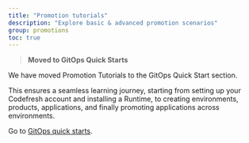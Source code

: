 ```yaml
---
title: "Promotion tutorials"
description: "Explore basic & advanced promotion scenarios"
group: promotions
toc: true
---
```


>**Moved to GitOps Quick Starts**  

We have moved Promotion Tutorials to the GitOps Quick Start section.

This ensures a seamless learning journey, starting from setting up your Codefresh account and installing a Runtime, to creating environments, products, applications, and finally promoting applications across environments. 

Go to [GitOps quick starts]({{site.baseurl}}/docs/gitops-quick-start/gitops-quick-start/).

